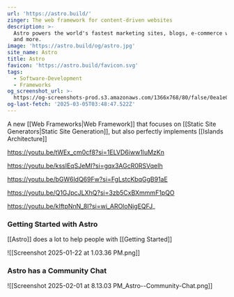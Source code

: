 ```yaml
---
url: 'https://astro.build/'
zinger: The web framework for content-driven websites
description: >-
  Astro powers the world's fastest marketing sites, blogs, e-commerce websites,
  and more.
image: 'https://astro.build/og/astro.jpg'
site_name: Astro
title: Astro
favicon: 'https://astro.build/favicon.svg'
tags:
  - Software-Development
  - Frameworks
og_screenshot_url: >-
  https://og-screenshots-prod.s3.amazonaws.com/1366x768/80/false/0ea1e02c7fe5afc1e858ef9f4cb74623c2beac1690f6b9bd60d46b5188b23009.jpeg
og-last-fetch: '2025-03-05T03:48:47.522Z'
---
```

A new [[Web Frameworks|Web Framework]] that focuses on [[Static Site Generators|Static Site Generation]], but also perfectly implements [[Islands Architecture]] 

https://youtu.be/tWEx_cm0cf8?si=1ELVD6iww1luMzKn

https://youtu.be/kssIEqSJeMI?si=gqx3AGcR0RSVqeIh

https://youtu.be/bGW6ldQ69Fw?si=FgLstcKbqGgB91aE

https://youtu.be/Q1GJpcJLXhQ?si=3zb5CxBXmmmF1pQO

https://youtu.be/kIftpNnN_8I?si=wi_AROloNjgEQFJ_
### Getting Started with Astro
[[Astro]] does a lot to help people with [[Getting Started]]

![[Screenshot 2025-01-22 at 1.03.36 PM.png]]
### Astro has a Community Chat
![[Screenshot 2025-02-01 at 8.13.03 PM_Astro--Community-Chat.png]]
